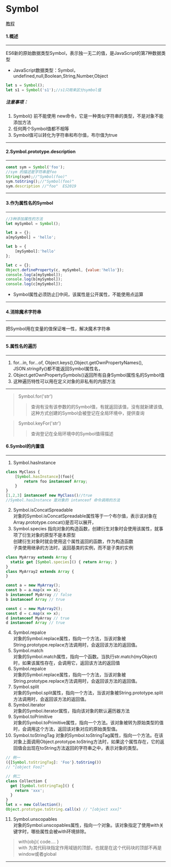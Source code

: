 # Symbol
[教程](http://es6.ruanyifeng.com/#docs/symbol)  
#### 1.概述
***
ES6新的原始数据类型Symbol，表示独一无二的值，是JavaScript的第7种数据类型  
+  JavaScript数据类型：Symbol，undefined,null,Boolean,String,Number,Object    
```javascript
let s = Symbol();
let s1 = Symbol('s1');//s1只用来区分symbol值
```
##### 注意事项：
1. Symbol() 前不能使用 new命令，它是一种类似字符串的类型，不是对象不能添加方法
2. 任何两个Symbol值都不相等
3. Symbol值可以转化为字符串和布尔值，布尔值为true
***
#### 2.Symbol.prototype.description
***
```javascript
const sym = Symbol('foo');
//sym 的描述是字符串是foo
String(sym);//"Symbol(foo)"
sym.toString();//"Symbol(foo)"
sym.description //"foo"  ES2019
```
***
#### 3.作为属性名的Symbol
***
```javascript
//3种添加属性的方法
let mySymbol = Symbol();

let a = {};
a[mySymbol] = 'hello';

let b = {
    [mySymbol]:'hello'
};

let c = {};
Object.defineProperty(c, mySymbol, {value:'hello'});
console.log(a[mySymbol]);
console.log(b[mySymbol]);
console.log(c[mySymbol]);
```
+ Symbol属性必须防止[]中间，该属性是公开属性，不能使用点运算
***
#### 4.消除魔术字符串
***
把Symbol用在变量的值保证唯一性，解决魔术字符串
***
#### 5.属性名的遍历
***
1. for...in, for...of, Object.keys(),Object.getOwnPropertyNames(), JSON.stringify()都不能返回Symbol属性名，
2. Object.getOwnPropertySymbols()返回所有自身Symbol属性名的Symbol值
3. 这种遍历特性可以用在定义对象的非私有的内部方法
***
>Symbol.for('str')
>>查询有没有该参数的的Symbol值，有就返回该值，没有就新建该值,这种方式创建的Symbol会被登记在全局环境中，提供查询

>Symbol.keyFor('str')
>>查询登记在全局环境中的Symbol值得描述
#### 6.Symbol的内置值
***
1. Symbol.hasInstance
```javascript
class MyClass {
    [Symbol.hasInstance](foo){
        return foo instanceof Array;
    }
}
[1,2,3] instanceof new MyClass()//true
//Symbol.hasInstance 是对象的 intanceof 命令调用的方法
```
2. Symbol.isConcatSpreadable  
对象的Symbol.isConcatSpreadable属性等于一个布尔值，表示该对象在Array.prototype.concat()是否可以展开，  
3. Symbol.species
指向对象的构造函数，创建衍生对象时会使用该属性，就事项了衍生对象的原型不是本原型  
创建衍生对象时就会使用这个属性返回的函数，作为构造函数  
子类使用继承的方法时，返回基类的实例，而不是子类的实例
```javascript
class MyArray extends Array {
  static get [Symbol.species]() { return Array; }
}
class MyArray2 extends Array {
}

const a = new MyArray();
const b = a.map(x => x);
b instanceof MyArray // false
b instanceof Array // true

const c = new MyArray2();
const d = c.map(x => x);
d instanceof MyArray // true
d instanceof Array // true
```
4. Symbol.repalce  
对象的Symbol.replace属性，指向一个方法，当该对象被String.prototype.replace方法调用时，会返回该方法的返回值。
5. Symbol.match  
对象的Symbol.match属性，指向一个函数。当执行str.match(myObject)时，如果该属性存在，会调用它，返回该方法的返回值
6. Symbol.repalce  
对象的Symbol.replace属性，指向一个方法，当该对象被String.prototype.replace方法调用时，会返回该方法的返回值。
7. Symbol.split  
对象的Symbol.split属性，指向一个方法，当该对象被String.prototype.split方法调用时，会返回该方法的返回值。
8. Symbol.iterator  
对象的Symbol.iterator属性，指向该对象的默认遍历器方法
9. Symbol.toPrimitive  
对象的Symbol.toPrimitive属性，指向一个方法。该对象被转为原始类型的值时，会调用这个方法，返回该对象对应的原始类型值。
10. Symbol.toStringTag
对象的Symbol.toStringTag属性，指向一个方法。在该对象上面调用Object.prototype.toString方法时，如果这个属性存在，它的返回值会出现在toString方法返回的字符串之中，表示对象的类型。
```javascript
// 例一
({[Symbol.toStringTag]: 'Foo'}.toString())
// "[object Foo]"

// 例二
class Collection {
  get [Symbol.toStringTag]() {
    return 'xxx';
  }
}
let x = new Collection();
Object.prototype.toString.call(x) // "[object xxx]"
```
11. Symbol.unscopables  
对象的Symbol.unscopables属性，指向一个对象。该对象指定了使用with关键字时，哪些属性会被with环境排除。

>with(obj){
    code....
}   
with 为其代码块指定作用域链的顶部，也就是在这个代码块的顶部不再是window或者global
***